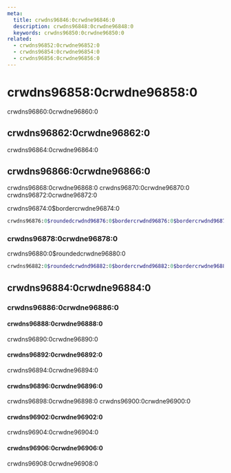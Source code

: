 ```yaml
---
meta:
  title: crwdns96846:0crwdne96846:0
  description: crwdns96848:0crwdne96848:0
  keywords: crwdns96850:0crwdne96850:0
related:
  - crwdns96852:0crwdne96852:0
  - crwdns96854:0crwdne96854:0
  - crwdns96856:0crwdne96856:0
---
```


# crwdns96858:0crwdne96858:0

crwdns96860:0crwdne96860:0

<entry-ad />

## crwdns96862:0crwdne96862:0

<alert type="info">
  crwdns96864:0crwdne96864:0
</alert>

## crwdns96866:0crwdne96866:0

crwdns96868:0crwdne96868:0 crwdns96870:0crwdne96870:0 crwdns96872:0crwdne96872:0

crwdns96874:0$bordercrwdne96874:0

```sass
crwdns96876:0$roundedcrwdnd96876:0$bordercrwdnd96876:0$bordercrwdnd96876:0$bordercrwdnd96876:0$bordercrwdne96876:0
```

### crwdns96878:0crwdne96878:0

crwdns96880:0$roundedcrwdne96880:0

```sass
crwdns96882:0$roundedcrwdnd96882:0$bordercrwdnd96882:0$bordercrwdne96882:0
```

## crwdns96884:0crwdne96884:0

### crwdns96886:0crwdne96886:0

#### crwdns96888:0crwdne96888:0

crwdns96890:0crwdne96890:0

<example file="border-radius/misc-pill-and-circle" />

#### crwdns96892:0crwdne96892:0

crwdns96894:0crwdne96894:0

<example file="border-radius/misc-removing-border-radius" />

#### crwdns96896:0crwdne96896:0

crwdns96898:0crwdne96898:0 crwdns96900:0crwdne96900:0

<example file="border-radius/misc-rounding-all-corners" />

#### crwdns96902:0crwdne96902:0

crwdns96904:0crwdne96904:0

<example file="border-radius/misc-rounding-by-side" />

#### crwdns96906:0crwdne96906:0

crwdns96908:0crwdne96908:0

<example file="border-radius/misc-rounding-by-corner" />

<backmatter />
